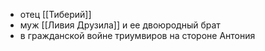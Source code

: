 * отец [[Тиберий]]
* муж [[Ливия Друзила]] и ее двоюродный брат
* в гражданской войне триумвиров на стороне Антония